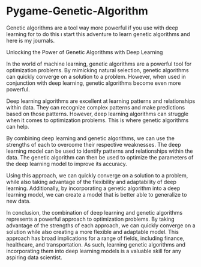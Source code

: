 # Pygame-Genetic-Algorithm

Genetic algorithms are a tool way more powerful if you use with deep learning for to do this ı start this adventure to learn genetic algorithms and here is my journals.

Unlocking the Power of Genetic Algorithms with Deep Learning

In the world of machine learning, genetic algorithms are a powerful tool for optimization problems. By mimicking natural selection, genetic algorithms can quickly converge on a solution to a problem. However, when used in conjunction with deep learning, genetic algorithms become even more powerful.

Deep learning algorithms are excellent at learning patterns and relationships within data. They can recognize complex patterns and make predictions based on those patterns. However, deep learning algorithms can struggle when it comes to optimization problems. This is where genetic algorithms can help.

By combining deep learning and genetic algorithms, we can use the strengths of each to overcome their respective weaknesses. The deep learning model can be used to identify patterns and relationships within the data. The genetic algorithm can then be used to optimize the parameters of the deep learning model to improve its accuracy.

Using this approach, we can quickly converge on a solution to a problem, while also taking advantage of the flexibility and adaptability of deep learning. Additionally, by incorporating a genetic algorithm into a deep learning model, we can create a model that is better able to generalize to new data.

In conclusion, the combination of deep learning and genetic algorithms represents a powerful approach to optimization problems. By taking advantage of the strengths of each approach, we can quickly converge on a solution while also creating a more flexible and adaptable model. This approach has broad implications for a range of fields, including finance, healthcare, and transportation. As such, learning genetic algorithms and incorporating them into deep learning models is a valuable skill for any aspiring data scientist.
